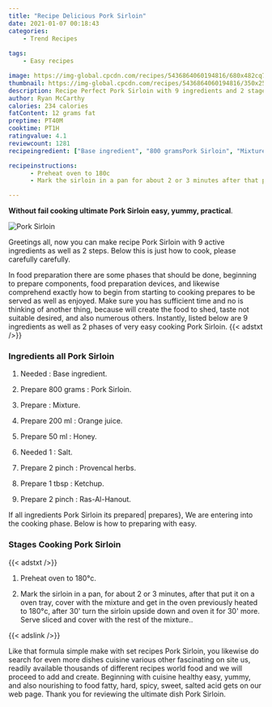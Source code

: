```yaml
---
title: "Recipe Delicious Pork Sirloin"
date: 2021-01-07 00:18:43
categories:
    - Trend Recipes
    
tags:
    - Easy recipes

image: https://img-global.cpcdn.com/recipes/5436864060194816/680x482cq70/pork-sirloin-recipe-main-photo.jpg
thumbnail: https://img-global.cpcdn.com/recipes/5436864060194816/350x250cq70/pork-sirloin-recipe-main-photo.jpg
description: Recipe Perfect Pork Sirloin with 9 ingredients and 2 stages of easy cooking.
author: Ryan McCarthy
calories: 234 calories
fatContent: 12 grams fat
preptime: PT40M
cooktime: PT1H
ratingvalue: 4.1
reviewcount: 1281
recipeingredient: ["Base ingredient", "800 gramsPork Sirloin", "Mixture", "200 mlOrange juice", "50 mlHoney", "1Salt", "2 pinchProvencal herbs", "1 tbspKetchup", "2 pinchRasAlHanout"]

recipeinstructions: 
      - Preheat oven to 180c 
      - Mark the sirloin in a pan for about 2 or 3 minutes after that put it on a oven tray cover with the mixture and get in the oven previously heated to 180c after 30 turn the sirloin upside down and oven it for 30 more Serve sliced and cover with the rest of the mixture

---
```




**Without fail cooking ultimate Pork Sirloin easy, yummy, practical**. 


![Pork Sirloin](https://img-global.cpcdn.com/recipes/5436864060194816/680x482cq70/pork-sirloin-recipe-main-photo.jpg "Pork Sirloin")




Greetings all, now you can make recipe Pork Sirloin with 9 active ingredients as well as 2 steps. Below this is just how to cook, please carefully carefully.

In food preparation there are some phases that should be done, beginning to prepare components, food preparation devices, and likewise comprehend exactly how to begin from starting to cooking prepares to be served as well as enjoyed. Make sure you has sufficient time and no is thinking of another thing, because will create the food to shed, taste not suitable desired, and also numerous others. Instantly, listed below are 9 ingredients as well as 2 phases of very easy cooking Pork Sirloin.
{{< adstxt />}}

### Ingredients all Pork Sirloin


1. Needed  : Base ingredient.

1. Prepare 800 grams : Pork Sirloin.

1. Prepare  : Mixture.

1. Prepare 200 ml : Orange juice.

1. Prepare 50 ml : Honey.

1. Needed 1 : Salt.

1. Prepare 2 pinch : Provencal herbs.

1. Prepare 1 tbsp : Ketchup.

1. Prepare 2 pinch : Ras-Al-Hanout.



If all ingredients Pork Sirloin its prepared| prepares}, We are entering into the cooking phase. Below is how to preparing with easy.

### Stages Cooking Pork Sirloin

{{< adstxt />}}


1. Preheat oven to 180°c.



1. Mark the sirloin in a pan, for about 2 or 3 minutes, after that put it on a oven tray, cover with the mixture and get in the oven previously heated to 180°c, after 30&#39; turn the sirloin upside down and oven it for 30&#39; more. Serve sliced and cover with the rest of the mixture..





{{< adslink />}}

Like that formula simple make with set recipes Pork Sirloin, you likewise do search for even more dishes cuisine various other fascinating on site us, readily available thousands of different recipes world food and we will proceed to add and create. Beginning with cuisine healthy easy, yummy, and also nourishing to food fatty, hard, spicy, sweet, salted acid gets on our web page. Thank you for reviewing the ultimate dish Pork Sirloin.
